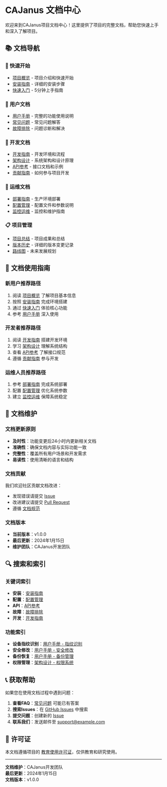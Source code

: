 # CAJanus 文档中心

欢迎来到CAJanus项目文档中心！这里提供了项目的完整文档，帮助您快速上手和深入了解项目。

## 📚 文档导航

### 🚀 快速开始
- [项目概览](../README.md) - 项目介绍和快速开始
- [安装指南](user-guide/installation.md) - 详细的安装步骤
- [快速入门](user-guide/quick-start.md) - 5分钟上手指南

### 👥 用户文档
- [用户手册](user-guide/user-manual.md) - 完整的功能使用说明
- [常见问题](user-guide/faq.md) - 常见问题解答
- [故障排除](user-guide/troubleshooting.md) - 问题诊断和解决

### 🔧 开发文档
- [开发指南](developer-guide/development-guide.md) - 开发环境和流程
- [架构设计](developer-guide/architecture.md) - 系统架构和设计原理
- [API参考](developer-guide/api-reference.md) - 接口文档和示例
- [贡献指南](../CONTRIBUTING.md) - 如何参与项目开发

### 🚀 运维文档
- [部署指南](deployment/deployment-guide.md) - 生产环境部署
- [配置管理](deployment/configuration.md) - 配置文件和参数说明
- [监控运维](deployment/monitoring.md) - 监控和维护指南

### 📋 项目管理
- [项目总结](project/project-summary.md) - 项目成果和总结
- [版本历史](../CHANGELOG.md) - 详细的版本变更记录
- [路线图](project/roadmap.md) - 未来发展规划

## 🎯 文档使用指南

### 新用户推荐路径
1. 阅读 [项目概览](../README.md) 了解项目基本信息
2. 按照 [安装指南](user-guide/installation.md) 完成环境搭建
3. 通过 [快速入门](user-guide/quick-start.md) 体验核心功能
4. 参考 [用户手册](user-guide/user-manual.md) 深入使用

### 开发者推荐路径
1. 阅读 [开发指南](developer-guide/development-guide.md) 搭建开发环境
2. 学习 [架构设计](developer-guide/architecture.md) 理解系统结构
3. 查看 [API参考](developer-guide/api-reference.md) 了解接口规范
4. 遵循 [贡献指南](../CONTRIBUTING.md) 参与开发

### 运维人员推荐路径
1. 参考 [部署指南](deployment/deployment-guide.md) 完成系统部署
2. 配置 [配置管理](deployment/configuration.md) 优化系统参数
3. 建立 [监控运维](deployment/monitoring.md) 保障系统稳定

## 📖 文档维护

### 文档更新原则
- **及时性**：功能变更后24小时内更新相关文档
- **准确性**：确保文档内容与实际功能一致
- **完整性**：覆盖所有用户场景和开发需求
- **易读性**：使用清晰的语言和结构

### 文档贡献
我们欢迎社区贡献文档改进：
- 发现错误请提交 [Issue](https://github.com/your-repo/CAJanus/issues)
- 改进建议请提交 [Pull Request](https://github.com/your-repo/CAJanus/pulls)
- 遵循 [文档规范](developer-guide/documentation-standards.md)

### 文档版本
- **当前版本**：v1.0.0
- **最后更新**：2024年1月15日
- **维护团队**：CAJanus开发团队

## 🔍 搜索和索引

### 关键词索引
- **安装**：[安装指南](user-guide/installation.md)
- **配置**：[配置管理](deployment/configuration.md)
- **API**：[API参考](developer-guide/api-reference.md)
- **故障**：[故障排除](user-guide/troubleshooting.md)
- **开发**：[开发指南](developer-guide/development-guide.md)

### 功能索引
- **设备指纹识别**：[用户手册 - 指纹识别](user-guide/user-manual.md#设备指纹识别)
- **安全修改**：[用户手册 - 安全修改](user-guide/user-manual.md#安全修改功能)
- **备份恢复**：[用户手册 - 备份管理](user-guide/user-manual.md#备份与恢复)
- **权限管理**：[架构设计 - 权限系统](developer-guide/architecture.md#权限管理)

## 📞 获取帮助

如果您在使用文档过程中遇到问题：

1. **查看FAQ**：[常见问题](user-guide/faq.md) 可能已有答案
2. **搜索Issues**：在 [GitHub Issues](https://github.com/your-repo/CAJanus/issues) 中搜索
3. **提交问题**：创建新的 [Issue](https://github.com/your-repo/CAJanus/issues/new)
4. **联系我们**：发送邮件至 support@example.com

## 📄 许可证

本文档遵循项目的 [教育使用许可证](../LICENSE)，仅供教育和研究使用。

---

**文档维护**：CAJanus开发团队  
**最后更新**：2024年1月15日  
**文档版本**：v1.0.0
